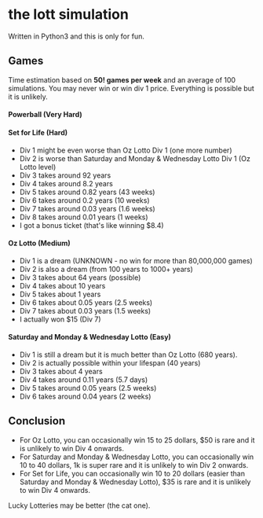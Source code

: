 # the lott simulation
Written in Python3 and this is only for fun.
## Games
Time estimation based on **50! games per week** and an average of 100 simulations. You may never win or win div 1 price. Everything is possible but it is unlikely.
#### Powerball (Very Hard)
#### Set for Life (Hard)
- Div 1 might be even worse than Oz Lotto Div 1 (one more number)
- Div 2 is worse than Saturday and Monday & Wednesday Lotto Div 1 (Oz Lotto level)
- Div 3 takes around 92 years
- Div 4 takes around 8.2 years
- Div 5 takes around 0.82 years (43 weeks)
- Div 6 takes around 0.2 years (10 weeks)
- Div 7 takes around 0.03 years (1.6 weeks)
- Div 8 takes around 0.01 years (1 weeks)
- I got a bonus ticket (that's like winning $8.4)
#### Oz Lotto (Medium)
- Div 1 is a dream (UNKNOWN - no win for more than 80,000,000 games)
- Div 2 is also a dream (from 100 years to 1000+ years)
- Div 3 takes about 64 years (possible)
- Div 4 takes about 10 years
- Div 5 takes about 1 years
- Div 6 takes about 0.05 years (2.5 weeks)
- Div 7 takes about 0.03 years (1.5 weeks)
- I actually won $15 (Div 7)
#### Saturday and Monday & Wednesday Lotto (Easy)
- Div 1 is still a dream but it is much better than Oz Lotto (680 years).
- Div 2 is actually possible within your lifespan (40 years)
- Div 3 takes about 4 years 
- Div 4 takes around 0.11 years (5.7 days)
- Div 5 takes around 0.05 years (2.5 weeks)
- Div 6 takes around 0.04 years (2 weeks)

## Conclusion
- For Oz Lotto, you can occasionally win 15 to 25 dollars, $50 is rare and it is unlikely to win Div 4 onwards.
- For Saturday and Monday & Wednesday Lotto, you can occasionally win 10 to 40 dollars, 1k is super rare and it is unlikely to win Div 2 onwards.
- For Set for Life, you can occasionally win 10 to 20 dollars (easier than Saturday and Monday & Wednesday Lotto), $35 is rare and it is unlikely to win Div 4 onwards.

Lucky Lotteries may be better (the cat one).
